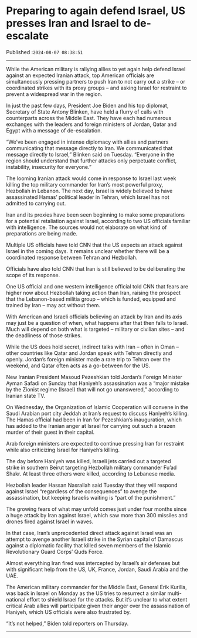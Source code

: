 # Preparing to again defend Israel, US presses Iran and Israel to de-escalate

Published :`2024-08-07 08:38:51`

---

While the American military is rallying allies to yet again help defend Israel against an expected Iranian attack, top American officials are simultaneously pressing partners to push Iran to not carry out a strike – or coordinated strikes with its proxy groups – and asking Israel for restraint to prevent a widespread war in the region.

In just the past few days, President Joe Biden and his top diplomat, Secretary of State Antony Blinken, have held a flurry of calls with counterparts across the Middle East. They have each had numerous exchanges with the leaders and foreign ministers of Jordan, Qatar and Egypt with a message of de-escalation.

“We’ve been engaged in intense diplomacy with allies and partners communicating that message directly to Iran. We communicated that message directly to Israel,” Blinken said on Tuesday. “Everyone in the region should understand that further attacks only perpetuate conflict, instability, insecurity for everyone.”

The looming Iranian attack would come in response to Israel last week killing the top military commander for Iran’s most powerful proxy, Hezbollah in Lebanon. The next day, Israel is widely believed to have assassinated Hamas’ political leader in Tehran, which Israel has not admitted to carrying out.

Iran and its proxies have been seen beginning to make some preparations for a potential retaliation against Israel, according to two US officials familiar with intelligence. The sources would not elaborate on what kind of preparations are being made.

Multiple US officials have told CNN that the US expects an attack against Israel in the coming days. It remains unclear whether there will be a coordinated response between Tehran and Hezbollah.

Officials have also told CNN that Iran is still believed to be deliberating the scope of its response.

One US official and one western intelligence official told CNN that fears are higher now about Hezbollah taking action than Iran, raising the prospect that the Lebanon-based militia group – which is funded, equipped and trained by Iran – may act without them.

With American and Israeli officials believing an attack by Iran and its axis may just be a question of when, what happens after that then falls to Israel. Much will depend on both what is targeted – military or civilian sites – and the deadliness of those strikes.

While the US does hold secret, indirect talks with Iran – often in Oman – other countries like Qatar and Jordan speak with Tehran directly and openly. Jordan’s foreign minister made a rare trip to Tehran over the weekend, and Qatar often acts as a go-between for the US.

New Iranian President Masoud Pezeshkian told Jordan’s Foreign Minister Ayman Safadi on Sunday that Haniyeh’s assassination was a “major mistake by the Zionist regime (Israel) that will not go unanswered,” according to Iranian state TV.

On Wednesday, the Organization of Islamic Cooperation will convene in the Saudi Arabian port city Jeddah at Iran’s request to discuss Haniyeh’s killing. The Hamas official had been in Iran for Pezeshkian’s inauguration, which has added to the Iranian anger at Israel for carrying out such a brazen murder of their guest in their capital.

Arab foreign ministers are expected to continue pressing Iran for restraint while also criticizing Israel for Haniyeh’s killing.

The day before Haniyeh was killed, Israeli jets carried out a targeted strike in southern Beirut targeting Hezbollah military commander Fu’ad Shakr. At least three others were killed, according to Lebanese media.

Hezbollah leader Hassan Nasrallah said Tuesday that they will respond against Israel “regardless of the consequences” to avenge the assassination, but keeping Israelis waiting is “part of the punishment.”

The growing fears of what may unfold comes just under four months since a huge attack by Iran against Israel, which saw more than 300 missiles and drones fired against Israel in waves.

In that case, Iran’s unprecedented direct attack against Israel was an attempt to avenge another Israeli strike in the Syrian capital of Damascus against a diplomatic facility that killed seven members of the Islamic Revolutionary Guard Corps’ Quds Force.

Almost everything Iran fired was intercepted by Israel’s air defenses but with significant help from the US, UK, France, Jordan, Saudi Arabia and the UAE.

The American military commander for the Middle East, General Erik Kurilla, was back in Israel on Monday as the US tries to resurrect a similar multi-national effort to shield Israel for the attacks. But it’s unclear to what extent critical Arab allies will participate given their anger over the assassination of Haniyeh, which US officials were also frustrated by.

“It’s not helped,” Biden told reporters on Thursday.

---

